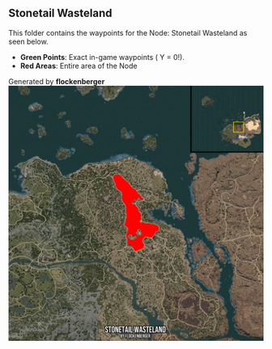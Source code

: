 ## Stonetail Wasteland
This folder contains the waypoints for the Node: Stonetail Wasteland as seen below.

- **Green Points**: Exact in-game waypoints ( Y = 0!).
- **Red Areas**: Entire area of the Node

Generated by **flockenberger**
![by_flockenberger](./Preview.webp)